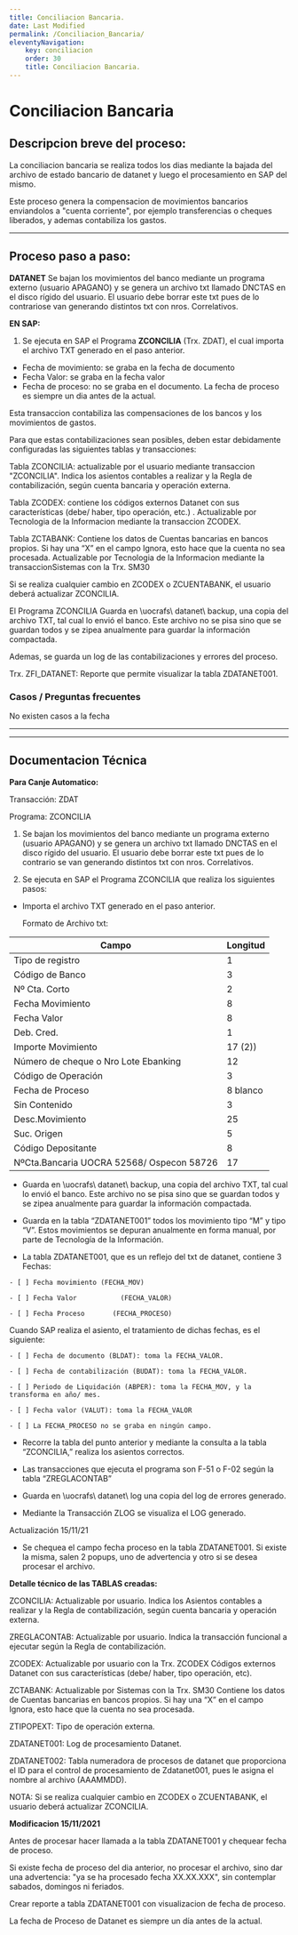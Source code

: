 ```yaml
---
title: Conciliacion Bancaria.
date: Last Modified
permalink: /Conciliacion_Bancaria/
eleventyNavigation:
    key: conciliacion
    order: 30
    title: Conciliacion Bancaria.
---
```

# Conciliacion Bancaria

## Descripcion breve del proceso:

La conciliacion bancaria se realiza todos los dias mediante la bajada del archivo de estado bancario de datanet y luego el procesamiento en SAP del mismo.

Este proceso genera la compensacion de movimientos bancarios enviandolos a "cuenta corriente", por ejemplo transferencias o cheques liberados, y ademas contabiliza los gastos.

---

## Proceso paso a paso:

**DATANET**
Se bajan los movimientos del banco mediante un programa externo (usuario APAGANO) y se  genera un archivo txt llamado DNCTAS en el disco rígido del usuario. El usuario debe borrar este txt pues de lo contrariose van generando distintos txt con nros. Correlativos.

**EN SAP:**

1) Se ejecuta en SAP el Programa **ZCONCILIA** (Trx. ZDAT),  el cual importa el archivo TXT  generado en el paso anterior.

* Fecha de movimiento:  se graba en la fecha de documento
* Fecha Valor: se graba en la fecha valor
* Fecha de proceso: no se graba en el documento. La fecha de proceso es siempre un dia antes de la actual.

Esta transaccion contabiliza las compensaciones de los bancos y los movimientos de gastos.

Para que estas contabilizaciones sean posibles, deben estar debidamente configuradas las siguientes tablas y transacciones:

Tabla ZCONCILIA: actualizable por el usuario mediante transaccion "ZCONCILIA". Indica los asientos contables a realizar y la Regla de contabilización, según cuenta
bancaria y operación externa.

Tabla ZCODEX: contiene los códigos externos Datanet con sus características (debe/ haber, tipo operación, etc.) . Actualizable por Tecnologia de la Informacion mediante la transaccion ZCODEX.

Tabla ZCTABANK:  Contiene los datos de Cuentas bancarias en bancos propios. Si hay una “X” en el campo Ignora, esto hace que la 		cuenta no sea procesada. Actualizable por Tecnologia de la Informacion mediante la transaccionSistemas con la Trx. SM30

Si se realiza cualquier cambio en ZCODEX o ZCUENTABANK, el usuario deberá actualizar ZCONCILIA.

El Programa ZCONCILIA Guarda en \uocrafs\ datanet\ backup, una copia del archivo TXT, tal cual lo envió el banco. Este archivo no se pisa sino que se guardan todos y se zipea anualmente para guardar la información compactada.

Ademas, se guarda un log de las contabilizaciones y errores del proceso.

Trx. ZFI_DATANET: Reporte que permite visualizar la tabla ZDATANET001.

### Casos / Preguntas frecuentes

No existen casos a la fecha

---

---

## Documentacion Técnica

**Para Canje Automatico:**

Transacción: ZDAT

Programa: ZCONCILIA

1. Se bajan los movimientos del banco mediante un programa externo (usuario APAGANO) y se  genera un archivo txt llamado DNCTAS en el
disco rígido del usuario. El usuario debe borrar este txt pues de lo contrario se van generando distintos txt con nros. Correlativos.

2. Se ejecuta en SAP el Programa ZCONCILIA que realiza los siguientes pasos:

* Importa el archivo TXT  generado en el paso anterior.

    Formato de Archivo txt:

| **Campo**                            | **Longitud** |
| ------------------------------------------ | ------------------ |
| Tipo de registro                           | 1                  |
| Código de Banco                           | 3                  |
| Nº Cta. Corto                             | 2                  |
| Fecha Movimiento                           | 8                  |
| Fecha Valor                                | 8                  |
| Deb. Cred.                                 | 1                  |
| Importe Movimiento                         | 17 (2))            |
| Número de cheque o Nro Lote Ebanking      | 12                 |
| Código de Operación                      | 3                  |
| Fecha de Proceso                           | 8 blanco           |
| Sin Contenido                              | 3                  |
| Desc.Movimiento                            | 25                 |
| Suc. Origen                                | 5                  |
| Código Depositante                        | 8                  |
| NºCta.Bancaria UOCRA 52568/ Ospecon 58726 | 17                 |

* Guarda en \uocrafs\ datanet\ backup, una copia del archivo TXT, tal cual lo envió el banco. Este archivo no se pisa sino que se guardan todos y se zipea anualmente para guardar la información compactada.

* Guarda en la tabla  “ZDATANET001” todos los movimiento tipo “M” y tipo “V”. Estos movimientos se depuran
anualmente en forma manual, por parte de Tecnología de la Información.

* La  tabla ZDATANET001, que es un reflejo del txt de datanet, contiene 3 Fechas:

```
- [ ] Fecha movimiento (FECHA_MOV)

- [ ] Fecha Valor           (FECHA_VALOR)

- [ ] Fecha Proceso       (FECHA_PROCESO)
```

Cuando SAP realiza el asiento, el tratamiento de dichas fechas, es el siguiente:

```
- [ ] Fecha de documento (BLDAT): toma la FECHA_VALOR.

- [ ] Fecha de contabilización (BUDAT): toma la FECHA_VALOR.

- [ ] Periodo de Liquidación (ABPER): toma la FECHA_MOV, y la transforma en año/ mes.

- [ ] Fecha valor (VALUT): toma la FECHA_VALOR

- [ ] La FECHA_PROCESO no se graba en ningún campo.
```

* Recorre la tabla del punto anterior y mediante la consulta a la tabla “ZCONCILIA,” realiza los asientos correctos.

* Las transacciones que ejecuta el programa son F-51 o F-02 según la tabla “ZREGLACONTAB”

* Guarda en \uocrafs\ datanet\ log una copia del log de errores generado.

* Mediante la Transacción ZLOG se visualiza el LOG generado.

Actualización 15/11/21
* Se chequea el campo fecha proceso en la tabla ZDATANET001. Si existe la misma, salen 2 popups, uno de advertencia y otro si se desea procesar el archivo.

**Detalle técnico de las TABLAS creadas:**

ZCONCILIA:
Actualizable por usuario.
Indica los Asientos contables a realizar y la Regla de contabilización, según cuenta bancaria y operación externa.

ZREGLACONTAB:
Actualizable por usuario.
Indica la transacción funcional a ejecutar según la Regla de contabilización.

ZCODEX:
Actualizable por usuario con la Trx. ZCODEX
Códigos externos Datanet con sus características (debe/ haber, tipo operación, etc).

ZCTABANK:
Actualizable por Sistemas con la Trx. SM30
Contiene los datos de Cuentas bancarias en bancos propios. Si hay una “X” en el campo Ignora, esto hace que la cuenta no sea procesada.

ZTIPOPEXT:
Tipo de operación externa.

ZDATANET001:
Log de procesamiento Datanet.

ZDATANET002:
Tabla numeradora de procesos de datanet que proporciona el ID para el control de procesamiento de Zdatanet001, pues le asigna el nombre al archivo (AAAMMDD).

NOTA: Si se realiza cualquier cambio en ZCODEX o ZCUENTABANK, el usuario deberá actualizar ZCONCILIA.

**Modificacion 15/11/2021**

Antes de procesar hacer llamada a la tabla ZDATANET001 y chequear fecha de proceso.

Si existe fecha de proceso del dia anterior, no procesar el archivo, sino dar una advertencia: "ya se ha procesado fecha XX.XX.XXX", sin contemplar sabados, domingos ni feriados.

Crear reporte a tabla ZDATANET001 con visualizacion de fecha de proceso.

La fecha de Proceso de
Datanet es siempre un día antes de la actual.
